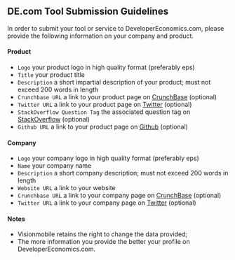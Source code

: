## DE.com Tool Submission Guidelines

In order to submit your tool or service to DeveloperEconomics.com, please provide the following information on your company and product.

#### Product

* `Logo` your product logo in high quality format (preferably eps)
* `Title` your product title
* `Description` a short impartial description of your product; must not exceed 200 words in length
* `Crunchbase URL` a link to your product page on [CrunchBase](http://www.crunchbase.com/) (optional)
* `Twitter URL` a link to your product page on [Twitter](https://twitter.com/) (optional)
* `StackOverflow Question Tag` the associated question tag on [StackOverflow](http://stackoverflow.com/) (optional)
* `Github URL` a link to your product page on [Github](https://github.com/) (optional)

#### Company

* `Logo` your company logo in high quality format (preferably eps)
* `Name` your company name
* `Description` a short company description; must not exceed 200 words in length
* `Website URL` a link to your website
* `Crunchbase URL` a link to your company page on [CrunchBase](http://www.crunchbase.com/) (optional)
* `Twitter URL` a link to your company page on [Twitter](https://twitter.com/) (optional)

#### Notes

* Visionmobile retains the right to change the data provided;
* The more information you provide the better your profile on DeveloperEconomics.com.
